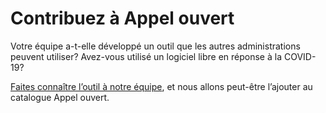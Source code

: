 # Contribuez à Appel ouvert

Votre équipe a-t-elle développé un outil que les autres administrations peuvent utiliser? Avez-vous utilisé un logiciel libre en réponse à la COVID-19?

[Faites connaître l’outil à notre équipe](https://docs.google.com/forms/d/e/1FAIpQLSeLcb9mFT_h93AKABVcz_viqkVVGVvO-NnBByblMED9pbXu5g/viewform), et nous allons peut-être l’ajouter au catalogue Appel ouvert.
